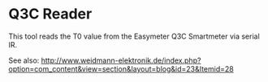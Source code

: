 # Q3C Reader

This tool reads the T0 value from the Easymeter Q3C Smartmeter via serial IR.


See also: http://www.weidmann-elektronik.de/index.php?option=com_content&view=section&layout=blog&id=23&Itemid=28
